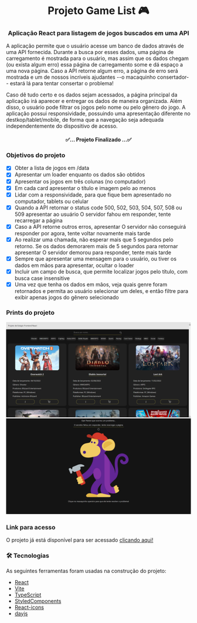 <h1 align="center">Projeto Game List 🎮</h1>  

<h3 align="center"> Aplicação React para listagem de jogos buscados em uma API </h3>

<p>A aplicação permite que o usuário acesse um banco de dados através de uma API fornecida. Durante a busca por esses dados, uma página de carregamento é mostrada para o usuário, mas assim que os dados chegam (ou exista algum erro) essa página de carregamento some e dá espaço a uma nova página. 
Caso a API retorne algum erro, a página de erro será mostrada e um de nossos incríveis ajudantes --o macaquinho consertador-- estará lá para tentar consertar o problema!</p>
<p>Caso dê tudo certo e os dados sejam acessados, a página principal da aplicação irá aparecer e entregar os dados de maneira organizada. Além disso, o usuário pode filtrar os jogos pelo nome ou pelo gênero do jogo.
A aplicação possui responsividade, possuindo uma apresentação diferente no destkop/tablet/mobile, de forma que a navegação seja adequada independentemente do dispositivo de acesso.</p>

<h4 align="center"> 
	✅... Projeto Finalizado ...✅
</h4>

### Objetivos do projeto
  
- [x] Obter a lista de jogos em /data
- [x] Apresentar um loader enquanto os dados são obtidos
- [x] Apresentar os jogos em três colunas (no computador)
- [x] Em cada card apresentar o título e imagem pelo ao menos
- [x] Lidar com a responsividade, para que fique bem apresentado no computador, tablets ou celular
- [x] Quando a API retornar o status code 500, 502, 503, 504, 507, 508 ou 509 apresentar ao usuário O servidor fahou em responder, tente recarregar a página
- [x] Caso a API retorne outros erros, apresentar O servidor não conseguirá responder por agora, tente voltar novamente mais tarde
- [x] Ao realizar uma chamada, não esperar mais que 5 segundos pelo retorno. Se os dados demorarem mais de 5 segundos para retornar apresentar O servidor demorou para responder, tente mais tarde
- [x] Sempre que apresentar uma mensagem para o usuário, ou tiver os dados em mãos para apresentar, ocultar o loader
- [x] Incluir um campo de busca, que permite localizar jogos pelo título, com busca case insensitive
- [x] Uma vez que tenha os dados em mãos, veja quais genre foram retornados e permita ao usuário selecionar um deles, e então filtre para exibir apenas jogos do gênero selecionado

### Prints do projeto

![Visão geral da home page](src/assets/prints/desktop-init.png)
![Visão geral da página de erro](src/assets/prints/error-page.png)

### Link para acesso
<p>O projeto já está disponível para ser acessado <a href="https://game-list-challange.vercel.app" target="_blank">clicando aqui!</a></p>

### 🛠 Tecnologias

As seguintes ferramentas foram usadas na construção do projeto:

- [React](https://pt-br.reactjs.org/)
- [Vite](https://vitejs.dev/)
- [TypeScript](https://www.typescriptlang.org/)
- [StyledComponents](https://styled-components.com/)
- [React-icons](https://react-icons.github.io/react-icons/)
- [dayjs](https://day.js.org/)
